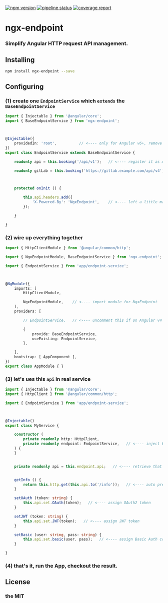 [![npm version](https://badge.fury.io/js/ngx-endpoint.svg)](https://www.npmjs.com/package/ngx-endpoint)
[![pipeline status](https://gitlab.com/imcotton/ngx-endpoint/badges/master/pipeline.svg)](https://gitlab.com/imcotton/ngx-endpoint/commits/master)
[![coverage report](https://gitlab.com/imcotton/ngx-endpoint/badges/master/coverage.svg)](https://gitlab.com/imcotton/ngx-endpoint/commits/master)

# ngx-endpoint

### Simplify **Angular** HTTP request API management.





## Installing

```bash
npm install ngx-endpoint --save
```





## Configuring

### **(1)** create one `EndpointService` which `extends` the `BaseEndpointService`

```typescript
import { Injectable } from '@angular/core';
import { BaseEndpointService } from 'ngx-endpoint';



@Injectable({
    providedIn: 'root',          // <---- only for Angular v6+, remove it on v4 or v5
})
export class EndpointService extends BaseEndpointService {

    readonly api = this.booking('/api/v1');   // <---- register it as API root

    readonly gitLab = this.booking('https://gitlab.example.com/api/v4');   // <---- another one



    protected onInit () {

        this.api.headers.add({
            'X-Powered-By': 'NgxEndpoint',    // <---- left a little mark on each call
        });

    }

}
```



### **(2)** wire up everything together

```typescript
import { HttpClientModule } from '@angular/common/http';

import { NgxEndpointModule, BaseEndpointService } from 'ngx-endpoint';

import { EndpointService } from 'app/endpoint-service';



@NgModule({
    imports: [
        HttpClientModule,

        NgxEndpointModule,    // <---- import module for NgxEndpoint
    ],
    providers: [

        // EndpointService,   // <---- uncomment this if on Angular v4 or v5

        {
            provide: BaseEndpointService,
            useExisting: EndpointService,
        },

    ],
    bootstrap: [ AppComponent ],
})
export class AppModule { }
```



### **(3)** let's ues this `api` in real service

```typescript
import { Injectable } from '@angular/core';
import { HttpClient } from '@angular/common/http';

import { EndpointService } from 'app/endpoint-service';



@Injectable()
export class MyService {

    constructor (
        private readonly http: HttpClient,
        private readonly endpoint: EndpointService,   // <---- inject EndpointService
    ) {
    }


    private readonly api = this.endpoint.api;   // <---- retrieve that api instance


    getInfo () {
        return this.http.get(this.api.to('/info'));   // <---- auto prefixed
    }

    setOAuth (token: string) {
        this.api.set.OAuth(token);   // <---- assign OAuth2 token
    }

    setJWT (token: string) {
        this.api.set.JWT(token);   // <---- assign JWT token
    }

    setBasic (user: string, pass: string) {
        this.api.set.basic(user, pass);   // <---- assign Basic Auth credentials
    }

}
```



### **(4)** that's it, run the App, checkout the result.





## License

### the MIT

